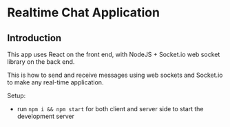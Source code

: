 # Realtime Chat Application

## Introduction
This app uses  React on the front end, with NodeJS + Socket.io web socket library on the back end. 

This is how to send and receive messages using web sockets and Socket.io to make any real-time application.

Setup:
- run ```npm i && npm start``` for both client and server side to start the development server
